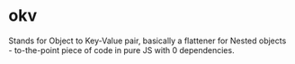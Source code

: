 # okv

Stands for Object to Key-Value pair, 
basically a flattener for Nested objects - to-the-point piece of code in pure JS with 0 dependencies.

